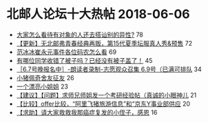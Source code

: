 # 北邮人论坛十大热帖 2018-06-06

- [大家怎么看待有对象的人还去搭讪别的异性?](https://bbs.byr.cn/article/Feeling/3061684) 78
- [【更新】无北邮弗青春经典再贩，第15代夏季坛服真人秀&amp;预售](https://bbs.byr.cn/article/Tshirt/88923) 72
- [范冰冰崔永元事件各位码农怎么看](https://bbs.byr.cn/article/TV/181543) 69
- [有哪位同学收错了被子吗？已经没有被子盖了！](https://bbs.byr.cn/article/Talking/6010312) 45
- [［6.7号晚报名中］-朗读者录制-志愿观众召集 6.9号（已满可排队](https://bbs.byr.cn/article/Quyi/13496) 34
- [小猪佩奇舍友征友](https://bbs.byr.cn/article/Friends/1872851) 26
- [一个漂亮小姐姐](https://bbs.byr.cn/article/Picture/3213965) 23
- [【建议】【问题】求师兄师姐发一个考研经验帖（真诚的小眼神儿](https://bbs.byr.cn/article/AimGraduate/1143814) 21
- [【比较】offer比较，“阿里飞猪旅游信息”和“京东Y事业部供应](https://bbs.byr.cn/article/Job/1974769) 20
- [【求助】请大家救救我那癌症复发的小侄子，感恩](https://bbs.byr.cn/article/Health/211288) 16


